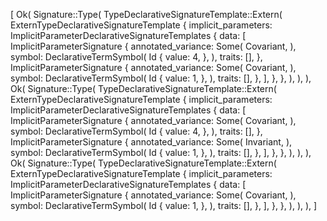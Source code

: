 [
    Ok(
        Signature::Type(
            TypeDeclarativeSignatureTemplate::Extern(
                ExternTypeDeclarativeSignatureTemplate {
                    implicit_parameters: ImplicitParameterDeclarativeSignatureTemplates {
                        data: [
                            ImplicitParameterSignature {
                                annotated_variance: Some(
                                    Covariant,
                                ),
                                symbol: DeclarativeTermSymbol(
                                    Id {
                                        value: 4,
                                    },
                                ),
                                traits: [],
                            },
                            ImplicitParameterSignature {
                                annotated_variance: Some(
                                    Covariant,
                                ),
                                symbol: DeclarativeTermSymbol(
                                    Id {
                                        value: 1,
                                    },
                                ),
                                traits: [],
                            },
                        ],
                    },
                },
            ),
        ),
    ),
    Ok(
        Signature::Type(
            TypeDeclarativeSignatureTemplate::Extern(
                ExternTypeDeclarativeSignatureTemplate {
                    implicit_parameters: ImplicitParameterDeclarativeSignatureTemplates {
                        data: [
                            ImplicitParameterSignature {
                                annotated_variance: Some(
                                    Covariant,
                                ),
                                symbol: DeclarativeTermSymbol(
                                    Id {
                                        value: 4,
                                    },
                                ),
                                traits: [],
                            },
                            ImplicitParameterSignature {
                                annotated_variance: Some(
                                    Invariant,
                                ),
                                symbol: DeclarativeTermSymbol(
                                    Id {
                                        value: 1,
                                    },
                                ),
                                traits: [],
                            },
                        ],
                    },
                },
            ),
        ),
    ),
    Ok(
        Signature::Type(
            TypeDeclarativeSignatureTemplate::Extern(
                ExternTypeDeclarativeSignatureTemplate {
                    implicit_parameters: ImplicitParameterDeclarativeSignatureTemplates {
                        data: [
                            ImplicitParameterSignature {
                                annotated_variance: Some(
                                    Covariant,
                                ),
                                symbol: DeclarativeTermSymbol(
                                    Id {
                                        value: 1,
                                    },
                                ),
                                traits: [],
                            },
                        ],
                    },
                },
            ),
        ),
    ),
]